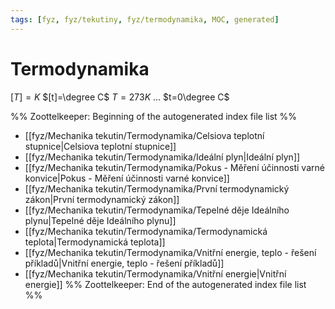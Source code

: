 ```yaml
---
tags: [fyz, fyz/tekutiny, fyz/termodynamika, MOC, generated]
---
```

# Termodynamika
$[T]=K$
$[t]=\degree C$
$T=273K$ … $t=0\degree C$

%% Zoottelkeeper: Beginning of the autogenerated index file list  %%
-  [[fyz/Mechanika tekutin/Termodynamika/Celsiova teplotní stupnice|Celsiova teplotní stupnice]]
-  [[fyz/Mechanika tekutin/Termodynamika/Ideální plyn|Ideální plyn]]
-  [[fyz/Mechanika tekutin/Termodynamika/Pokus - Měření účinnosti varné konvice|Pokus - Měření účinnosti varné konvice]]
-  [[fyz/Mechanika tekutin/Termodynamika/První termodynamický zákon|První termodynamický zákon]]
-  [[fyz/Mechanika tekutin/Termodynamika/Tepelné děje Ideálního plynu|Tepelné děje Ideálního plynu]]
-  [[fyz/Mechanika tekutin/Termodynamika/Termodynamická teplota|Termodynamická teplota]]
-  [[fyz/Mechanika tekutin/Termodynamika/Vnitřní energie, teplo - řešení příkladů|Vnitřní energie, teplo - řešení příkladů]]
-  [[fyz/Mechanika tekutin/Termodynamika/Vnitřní energie|Vnitřní energie]]
%% Zoottelkeeper: End of the autogenerated index file list  %%
